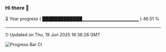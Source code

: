 ### Hi there 👋

⏳ Year progress { █████████████▁▁▁▁▁▁▁▁▁▁▁▁▁▁▁▁▁ } 46.51 %

---

⏰ Updated on Thu, 19 Jun 2025 18:36:28 GMT

![Progress Bar CI](https://github.com/DhruviPatel157/GitHub-Actions-Demo/workflows/Progress%20Bar%20CI/badge.svg)
